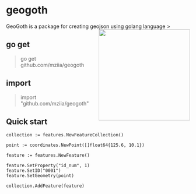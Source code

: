 # geogoth

GeoGoth is a package for creating geojson using golang language  <img src="https://user-images.githubusercontent.com/24193681/40360416-d803582e-5dce-11e8-9998-d01980f0affa.png" width="250" align="right">> 

## go get
> go get github.com/mziia/geogoth

## import
> import "github.com/mziia/geogoth"


## Quick start

```
collection := features.NewFeatureCollection() 

point := coordinates.NewPoint([]float64{125.6, 10.1}) 

feature := features.NewFeature()  
                    
feature.SetProperty("id_num", 1)
feature.SetID("0001")
feature.SetGeometry(point)
	
collection.AddFeature(feature)
```
